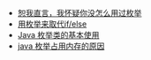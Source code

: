 


* [恕我直言，我怀疑你没怎么用过枚举](https://www.bilibili.com/read/cv5140736)
* [用枚举来取代if/else](https://www.bilibili.com/read/cv4257620)
* [Java 枚举类的基本使用](https://www.cnblogs.com/zhaoyanjun/p/5659811.html#4188308)
* [java 枚举占用内存的原因](https://blog.csdn.net/xiao_nian/article/details/80002101)
